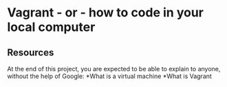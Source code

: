 # Vagrant - or - how to code in your local computer
## Resources
At the end of this project, you are expected to be able to explain to anyone, without the help of Google:
*What is a virtual machine
*What is Vagrant
